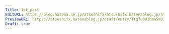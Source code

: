 ```yaml
---
Title: 1st_post
EditURL: https://blog.hatena.ne.jp/atsushifx/atsushifx.hatenablog.jp/atom/entry/6801883189129928823
PreviewURL: https://atsushifx.hatenablog.jp/draft/entry/Ttg7uDU1hmaSmUI-wxCiI51eus4
Draft: true
---
```


